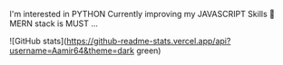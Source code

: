 
 I'm interested in PYTHON
Currently improving my JAVASCRIPT Skills 🌚
MERN stack is MUST ...

![GitHub stats](https://github-readme-stats.vercel.app/api?username=Aamir64&theme=dark green)
